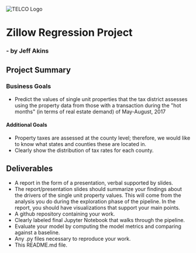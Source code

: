 ![TELCO Logo](https://lh3.googleusercontent.com/proxy/w0hjSS3KvVmQpSSXUnfGDiN-TsOuK6qwDe29cfb6eRgBP-ULpqjCiTtmSsueUITHdLeIlegGYTg5-_ateni9dwzz6CcO--2cul58-IIOCZ4FMMbh7Ht-g4V5xgywqcxlKm1LzBVmKk8Bozqe)

# Zillow Regression Project
### - by Jeff Akins

## Project Summary
### Business Goals
- Predict the values of single unit properties that the tax district assesses using the property data from those with a transaction during the "hot months" (in terms of real estate demand) of May-August, 2017
#### Additional Goals
- Property taxes are assessed at the county level; therefore, we would like to know what states and counties these are located in.
- Clearly show the distribution of tax rates for each county.

## Deliverables
- A report in the form of a presentation, verbal supported by slides.
- The report/presentation slides should summarize your findings about the drivers of the single unit property values. This will come from the analysis you do during the exploration phase of the pipeline. In the report, you should have visualizations that support your main points.
- A github repository containing your work.
 - Clearly labeled final Jupyter Notebook that walks through the pipeline. 
 - Evaluate your model by computing the model metrics and comparing against a baseline.
 - Any .py files necessary to reproduce your work.
 - This README.md file.
